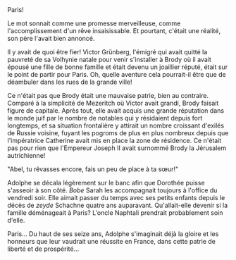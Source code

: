 <!--
C01S03: Mémoires de Brody
Personnages:
  - Adolphe Grünberg
  - sa famille
  - 
POV: Adolphe Grünberg
Résumé:
section complète à Brody
Introduire l'environnement,
la famille Schorr: ses grand-parents Schachne & Lea, Naphtali & sa famille,
la maison de Brody, la synagogue, etc.
-->

## 


Paris!

Le mot sonnait comme une promesse merveilleuse, comme l'accomplissement d'un
rêve insaisissable. Et pourtant, c'était une réalité,
son père l'avait bien annoncé.

Il y avait de quoi être fier!
Victor Grünberg, l'émigré qui avait quitté la pauvreté de sa Volhynie natale
pour venir s'installer à Brody où il avait épousé une fille de bonne famille
et était devenu un joaillier réputé, était sur le point de partir pour Paris.
Oh, quelle aventure cela pourrait-il être que de déambuler dans les rues de la
grande ville! 

Ce n'était pas que Brody était une mauvaise patrie, bien au contraire. Comparé
à la simplicité de Mezeritch où Victor avait grandi, Brody faisait figure de
capitale. Après tout, elle avait acquis une grande réputation dans le monde
juif par le nombre de notables qui y résidaient depuis fort longtemps, et sa
situation frontalière y attirait un nombre croissant d'exilés de Russie voisine,
fuyant les pogroms de plus en plus nombreux depuis que l'impératrice Catherine
avait mis en place la zone de résidence.
Ce n'était pas pour rien que l'Empereur Joseph II avait surnommé
Brody la Jérusalem autrichienne!

"Abel, tu rêvasses encore, fais un peu de place à ta sœur!"

Adolphe se décala légèrement sur le banc afin que Dorothée puisse s'asseoir
à son côté. *Bobe* Sarah les accompagnait toujours à l'office du vendredi soir.
Elle aimait passer du temps avec ses petits enfants depuis le décès de
*zeyde* Schachne quatre ans auparavant. Qu'allait-elle devenir si la famille
déménageait à Paris? L'oncle Naphtali prendrait probablement soin d'elle.

Paris… Du haut de ses seize ans, Adolphe s'imaginait déjà la gloire et les
honneurs que leur vaudrait une réussite en France, dans cette patrie de liberté
et de prospérité…


